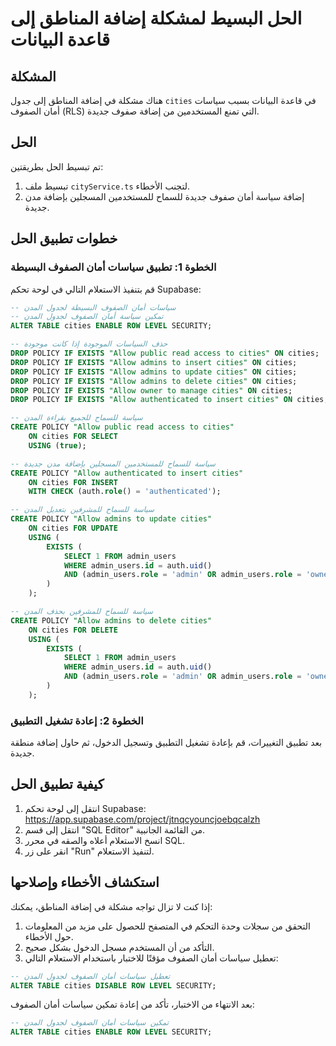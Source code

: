 # الحل البسيط لمشكلة إضافة المناطق إلى قاعدة البيانات

## المشكلة

هناك مشكلة في إضافة المناطق إلى جدول `cities` في قاعدة البيانات بسبب سياسات أمان الصفوف (RLS) التي تمنع المستخدمين من إضافة صفوف جديدة.

## الحل

تم تبسيط الحل بطريقتين:

1. تبسيط ملف `cityService.ts` لتجنب الأخطاء.
2. إضافة سياسة أمان صفوف جديدة للسماح للمستخدمين المسجلين بإضافة مدن جديدة.

## خطوات تطبيق الحل

### الخطوة 1: تطبيق سياسات أمان الصفوف البسيطة

قم بتنفيذ الاستعلام التالي في لوحة تحكم Supabase:

```sql
-- سياسات أمان الصفوف البسيطة لجدول المدن
-- تمكين سياسة أمان الصفوف لجدول المدن
ALTER TABLE cities ENABLE ROW LEVEL SECURITY;

-- حذف السياسات الموجودة إذا كانت موجودة
DROP POLICY IF EXISTS "Allow public read access to cities" ON cities;
DROP POLICY IF EXISTS "Allow admins to insert cities" ON cities;
DROP POLICY IF EXISTS "Allow admins to update cities" ON cities;
DROP POLICY IF EXISTS "Allow admins to delete cities" ON cities;
DROP POLICY IF EXISTS "Allow owner to manage cities" ON cities;
DROP POLICY IF EXISTS "Allow authenticated to insert cities" ON cities;

-- سياسة للسماح للجميع بقراءة المدن
CREATE POLICY "Allow public read access to cities"
    ON cities FOR SELECT
    USING (true);

-- سياسة للسماح للمستخدمين المسجلين بإضافة مدن جديدة
CREATE POLICY "Allow authenticated to insert cities"
    ON cities FOR INSERT
    WITH CHECK (auth.role() = 'authenticated');

-- سياسة للسماح للمشرفين بتعديل المدن
CREATE POLICY "Allow admins to update cities"
    ON cities FOR UPDATE
    USING (
        EXISTS (
            SELECT 1 FROM admin_users
            WHERE admin_users.id = auth.uid()
            AND (admin_users.role = 'admin' OR admin_users.role = 'owner')
        )
    );

-- سياسة للسماح للمشرفين بحذف المدن
CREATE POLICY "Allow admins to delete cities"
    ON cities FOR DELETE
    USING (
        EXISTS (
            SELECT 1 FROM admin_users
            WHERE admin_users.id = auth.uid()
            AND (admin_users.role = 'admin' OR admin_users.role = 'owner')
        )
    );
```

### الخطوة 2: إعادة تشغيل التطبيق

بعد تطبيق التغييرات، قم بإعادة تشغيل التطبيق وتسجيل الدخول، ثم حاول إضافة منطقة جديدة.

## كيفية تطبيق الحل

1. انتقل إلى لوحة تحكم Supabase: https://app.supabase.com/project/jtnqcyouncjoebqcalzh
2. انتقل إلى قسم "SQL Editor" من القائمة الجانبية.
3. انسخ الاستعلام أعلاه والصقه في محرر SQL.
4. انقر على زر "Run" لتنفيذ الاستعلام.

## استكشاف الأخطاء وإصلاحها

إذا كنت لا تزال تواجه مشكلة في إضافة المناطق، يمكنك:

1. التحقق من سجلات وحدة التحكم في المتصفح للحصول على مزيد من المعلومات حول الأخطاء.
2. التأكد من أن المستخدم مسجل الدخول بشكل صحيح.
3. تعطيل سياسات أمان الصفوف مؤقتًا للاختبار باستخدام الاستعلام التالي:

```sql
-- تعطيل سياسات أمان الصفوف لجدول المدن
ALTER TABLE cities DISABLE ROW LEVEL SECURITY;
```

بعد الانتهاء من الاختبار، تأكد من إعادة تمكين سياسات أمان الصفوف:

```sql
-- تمكين سياسات أمان الصفوف لجدول المدن
ALTER TABLE cities ENABLE ROW LEVEL SECURITY;
```
